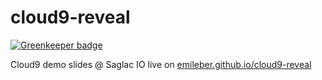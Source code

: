 # cloud9-reveal

[![Greenkeeper badge](https://badges.greenkeeper.io/emileber/cloud9-reveal.svg)](https://greenkeeper.io/)

Cloud9 demo slides @ Saglac IO live on [emileber.github.io/cloud9-reveal](http://emileber.github.io/cloud9-reveal)
